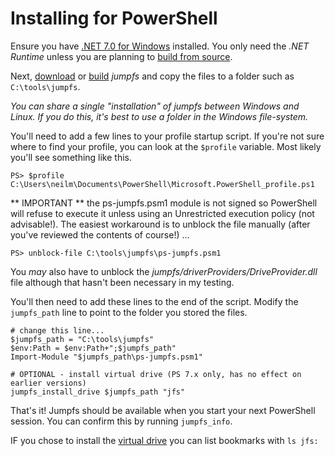 # Installing for PowerShell

Ensure you have [.NET 7.0 for Windows](https://dotnet.microsoft.com/download/dotnet/7.0) installed.  You only need the *.NET Runtime* unless you are planning to [build from source](buildFromSource.md).

Next, [download](download.md) or [build](buildFromSource.md) *jumpfs* and copy the files to a folder such as `C:\tools\jumpfs`.    

*You can share a single "installation" of jumpfs between Windows and Linux. If you do this, it's best to use a folder in the Windows file-system.*

You'll need to add a few lines to your profile startup script.  If you're not sure where to find your profile, you can look at the `$profile` variable.  Most likely you'll see something like this.



```
PS> $profile
C:\Users\neilm\Documents\PowerShell\Microsoft.PowerShell_profile.ps1
```

** IMPORTANT ** the ps-jumpfs.psm1 module is not signed so PowerShell will refuse to execute it unless using an Unrestricted execution policy (not advisable!). The easiest workaround is to unblock the file manually (after you've reviewed the contents of course!) ...

```
PS> unblock-file C:\tools\jumpfs\ps-jumpfs.psm1
```

You *may* also have to unblock the *jumpfs/driverProviders/DriveProvider.dll* file although that hasn't been necessary in my testing.

You'll then need to add these lines to the end of the script.  Modify the `jumpfs_path` line to point to the folder you stored the files.

```
# change this line...
$jumpfs_path = "C:\tools\jumpfs"
$env:Path = $env:Path+";$jumpfs_path"
Import-Module "$jumpfs_path\ps-jumpfs.psm1"

# OPTIONAL - install virtual drive (PS 7.x only, has no effect on earlier versions)
jumpfs_install_drive $jumpfs_path "jfs"
```


That's it!  Jumpfs should be available when you start your next PowerShell session.  You can confirm this by running `jumpfs_info`.

IF you chose to install the [virtual drive](doc/../psdrive.md) you can list bookmarks with `ls jfs:`



